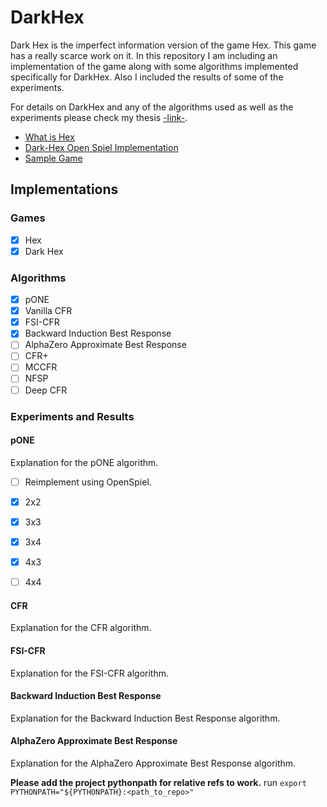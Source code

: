 # DarkHex

Dark Hex is the imperfect information version of the game Hex. This game has a really scarce work on it. In this repository I am including an implementation of the game along with some algorithms implemented specifically for DarkHex. Also I included the results of some of the experiments.

For details on DarkHex and any of the algorithms used as well as the experiments please check my thesis [-link-]().

- [What is Hex](https://en.wikipedia.org/wiki/Hex_(board_game))
- [Dark-Hex Open Spiel Implementation](https://github.com/deepmind/open_spiel/blob/master/open_spiel/games/dark_hex.h)
- [Sample Game](Sample_game.md)

## Implementations
### Games
- [x] Hex
- [x] Dark Hex

### Algorithms
- [x] pONE
- [x] Vanilla CFR
- [x] FSI-CFR
- [x] Backward Induction Best Response
- [ ] AlphaZero Approximate Best Response
- [ ] CFR+
- [ ] MCCFR
- [ ] NFSP
- [ ] Deep CFR

### Experiments and Results
#### pONE
Explanation for the pONE algorithm. 

- [ ] Reimplement using OpenSpiel.

- [x] 2x2
- [x] 3x3
- [x] 3x4
- [x] 4x3
- [ ] 4x4

#### CFR
Explanation for the CFR algorithm.

#### FSI-CFR
Explanation for the FSI-CFR algorithm.

#### Backward Induction Best Response
Explanation for the Backward Induction Best Response algorithm.

#### AlphaZero Approximate Best Response
Explanation for the AlphaZero Approximate Best Response algorithm.

**Please add the project pythonpath for relative refs to work.**
run ```export PYTHONPATH="${PYTHONPATH}:<path_to_repo>"```